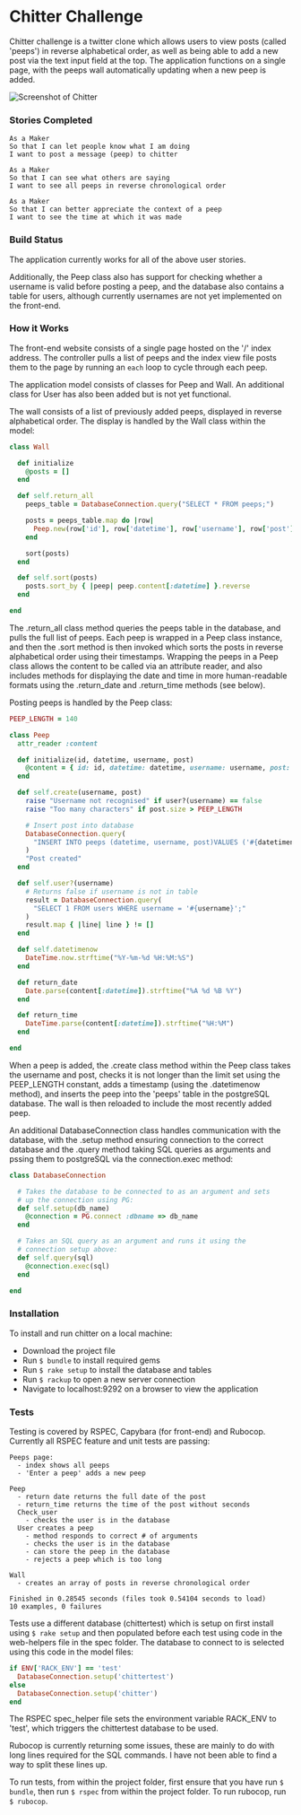 # Chitter Challenge
Chitter challenge is a twitter clone which allows users to view posts (called
'peeps') in reverse alphabetical order, as well as being able to add a new post
via the text input field at the top. The application functions on a single page,
with the peeps wall automatically updating when a new peep is added.

![Screenshot of Chitter](https://github.com/djlonboy/chitter-challenge/blob/master/docs/chitter_screenshot.png)

### Stories Completed
```
As a Maker
So that I can let people know what I am doing  
I want to post a message (peep) to chitter

As a Maker
So that I can see what others are saying  
I want to see all peeps in reverse chronological order

As a Maker
So that I can better appreciate the context of a peep
I want to see the time at which it was made
```

### Build Status
The application currently works for all of the above user stories.

Additionally, the Peep class also has support for checking whether a username is
valid before posting a peep, and the database also contains a table for users,
although currently usernames are not yet implemented on the front-end.

### How it Works
The front-end website consists of a single page hosted on the '/' index address.
The controller pulls a list of peeps and the index view file posts them to the
page by running an ```each``` loop to cycle through each peep.

The application model consists of classes for Peep and Wall. An additional class
for User has also been added but is not yet functional.

The wall consists of a list of previously added peeps, displayed in reverse
alphabetical order. The display is handled by the Wall class within the model:
```ruby
class Wall

  def initialize
    @posts = []
  end

  def self.return_all
    peeps_table = DatabaseConnection.query("SELECT * FROM peeps;")

    posts = peeps_table.map do |row|
      Peep.new(row['id'], row['datetime'], row['username'], row['post'])
    end

    sort(posts)
  end

  def self.sort(posts)
    posts.sort_by { |peep| peep.content[:datetime] }.reverse
  end

end
```
The .return_all class method queries the peeps table in the database, and pulls the full
list of peeps. Each peep is wrapped in a Peep class instance, and then the .sort method
is then invoked which sorts the posts in reverse alphabetical order using their
timestamps. Wrapping the peeps in a Peep class allows the content to be called
via an attribute reader, and also includes methods for displaying the date and time
in more human-readable formats using the .return_date and .return_time methods (see below).

Posting peeps is handled by the Peep class:
```ruby
PEEP_LENGTH = 140

class Peep
  attr_reader :content

  def initialize(id, datetime, username, post)
    @content = { id: id, datetime: datetime, username: username, post: post }
  end

  def self.create(username, post)
    raise "Username not recognised" if user?(username) == false
    raise "Too many characters" if post.size > PEEP_LENGTH

    # Insert post into database
    DatabaseConnection.query(
      "INSERT INTO peeps (datetime, username, post)VALUES ('#{datetimenow}', '#{username}', '#{post}');"
    )
    "Post created"
  end

  def self.user?(username)
    # Returns false if username is not in table
    result = DatabaseConnection.query(
      "SELECT 1 FROM users WHERE username = '#{username}';"
    )
    result.map { |line| line } != []
  end

  def self.datetimenow
    DateTime.now.strftime("%Y-%m-%d %H:%M:%S")
  end

  def return_date
    Date.parse(content[:datetime]).strftime("%A %d %B %Y")
  end

  def return_time
    DateTime.parse(content[:datetime]).strftime("%H:%M")
  end

end
```
When a peep is added, the .create class method within the Peep class takes the username
and post, checks it is not longer than the limit set using the PEEP_LENGTH constant,
adds a timestamp (using the .datetimenow method), and inserts the peep into the
'peeps' table in the postgreSQL database. The wall is then reloaded to include the
most recently added peep.

An additional DatabaseConnection class handles communication with the database,
with the .setup method ensuring connection to the correct database and the .query
method taking SQL queries as arguments and pssing them to postgreSQL via the
connection.exec method:
```ruby
class DatabaseConnection

  # Takes the database to be connected to as an argument and sets
  # up the connection using PG:
  def self.setup(db_name)
    @connection = PG.connect :dbname => db_name
  end

  # Takes an SQL query as an argument and runs it using the
  # connection setup above:
  def self.query(sql)
    @connection.exec(sql)
  end

end
```

### Installation
To install and run chitter on a local machine:
 - Download the project file
 - Run ```$ bundle``` to install required gems
 - Run ```$ rake setup``` to install the database and tables
 - Run ```$ rackup``` to open a new server connection
 - Navigate to localhost:9292 on a browser to view the application

### Tests
Testing is covered by RSPEC, Capybara (for front-end) and Rubocop. Currently all
RSPEC feature and unit tests are passing:
```
Peeps page:
  - index shows all peeps
  - 'Enter a peep' adds a new peep

Peep
  - return date returns the full date of the post
  - return_time returns the time of the post without seconds
  Check_user
    - checks the user is in the database
  User creates a peep
    - method responds to correct # of arguments
    - checks the user is in the database
    - can store the peep in the database
    - rejects a peep which is too long

Wall
  - creates an array of posts in reverse chronological order

Finished in 0.28545 seconds (files took 0.54104 seconds to load)
10 examples, 0 failures
```
Tests use a different database (chittertest) which is setup on first install using
```$ rake setup``` and then populated before each test using code in the web-helpers
file in the spec folder. The database to connect to is selected using this code in the model
files:
```ruby
if ENV['RACK_ENV'] == 'test'
  DatabaseConnection.setup('chittertest')
else
  DatabaseConnection.setup('chitter')
end
```
The RSPEC spec_helper file sets the environment variable RACK_ENV to 'test', which triggers the
chittertest database to be used.

Rubocop is currently returning some issues, these are mainly to do with long lines 
required for the SQL commands. I have not been able to find a way to split these lines up.

To run tests, from within the project folder, first ensure that you have run
```$ bundle```, then run ```$ rspec``` from within the project folder. To run
rubocop, run ```$ rubocop```.
